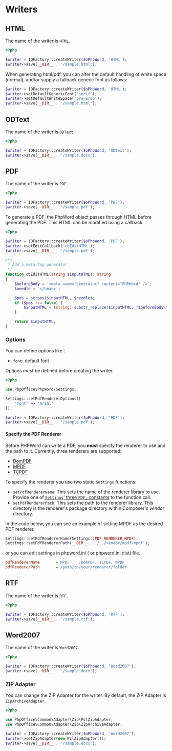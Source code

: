 # Writers

## HTML
The name of the writer is `HTML`.

``` php
<?php

$writer = IOFactory::createWriter($oPhpWord, 'HTML');
$writer->save(__DIR__ . '/sample.html');
```


When generating html/pdf, you can alter the default handling of white space (normal), and/or supply a fallback generic font as follows:

```php
$writer = IOFactory::createWriter($oPhpWord, 'HTML');
$writer->setDefaultGenericFont('serif');
$writer->setDefaultWhiteSpace('pre-wrap');
$writer->save(__DIR__ . '/sample.html');
```

## ODText
The name of the writer is `ODText`.

``` php
<?php

$writer = IOFactory::createWriter($oPhpWord, 'ODText');
$writer->save(__DIR__ . '/sample.docx');
```

## PDF
The name of the writer is `PDF`.

``` php
<?php

$writer = IOFactory::createWriter($oPhpWord, 'PDF');
$writer->save(__DIR__ . '/sample.pdf');
```

To generate a PDF, the PhpWord object passes through HTML before generating the PDF.
This HTML can be modified using a callback.

``` php
<?php

$writer = IOFactory::createWriter($oPhpWord, 'PDF');
$writer->setEditCallback('cbEditHTML');
$writer->save(__DIR__ . '/sample.pdf');

/**
 * Add a meta tag generator
 */
function cbEditHTML(string $inputHTML): string
{
    $beforeBody = '<meta name="generator" content="PHPWord" />';
    $needle = '</head>';

    $pos = strpos($inputHTML, $needle);
    if ($pos !== false) {
        $inputHTML = (string) substr_replace($inputHTML, "$beforeBody\n$needle", $pos, strlen($needle));
    }

    return $inputHTML;
}
```

### Options

You can define options like :
* `font`: default font

Options must be defined before creating the writer.

``` php
<?php

use PhpOffice\PhpWord\Settings;

Settings::setPdfRendererOptions([
    'font' => 'Arial'
]);

$writer = IOFactory::createWriter($oPhpWord, 'PDF');
$writer->save(__DIR__ . '/sample.pdf');
```

#### Specify the PDF Renderer

Before PHPWord can write a PDF, you **must** specify the renderer to use and the path to it.
Currently, three renderers are supported: 

- [DomPDF](https://github.com/dompdf/dompdf)
- [MPDF](https://mpdf.github.io/)
- [TCPDF](https://tcpdf.org/)

To specify the renderer you use two static `Settings` functions:

- `setPdfRendererName`: This sets the name of the renderer library to use.
  Provide one of [`Settings`' three `PDF_` constants](https://github.com/PHPOffice/PHPWord/blob/master/src/PhpWord/Settings.php#L39-L41) to the function call.
- `setPdfRendererPath`: This sets the path to the renderer library. 
  This directory is the renderer's package directory within Composer's _vendor_ directory.

In the code below, you can see an example of setting MPDF as the desired PDF renderer.

```php
Settings::setPdfRendererName(Settings::PDF_RENDERER_MPDF);
Settings::setPdfRendererPath(__DIR__ . '/../vendor/mpdf/mpdf');
```

or you can edit settings in phpword.ini ( or phpword.ini.dist) file.

``` ini
pdfRendererName       = MPDF    ;DomPDF, TCPDF, MPDF
pdfRendererPath       = /path/to/your/renderer/folder
```

## RTF
The name of the writer is `RTF`.

``` php
<?php

$writer = IOFactory::createWriter($oPhpWord, 'RTF');
$writer->save(__DIR__ . '/sample.rtf');
```

## Word2007
The name of the writer is `Word2007`.

``` php
<?php

$writer = IOFactory::createWriter($oPhpWord, 'Word2007');
$writer->save(__DIR__ . '/sample.docx');
```

### ZIP Adapter
You can change the ZIP Adapter for the writer. By default, the ZIP Adapter is `ZipArchiveAdapter`.

``` php
<?php

use PhpOffice\Common\Adapter\Zip\PclZipAdapter;
use PhpOffice\Common\Adapter\Zip\ZipArchiveAdapter;

$writer = IOFactory::createWriter($oPhpWord, 'Word2007');
$writer->setZipAdapter(new PclZipAdapter());
$writer->save(__DIR__ . '/sample.docx');
```
